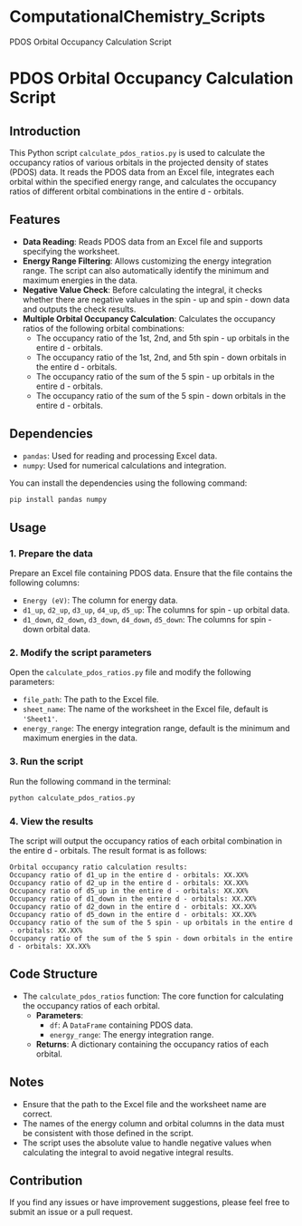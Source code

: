 # ComputationalChemistry_Scripts
 PDOS Orbital Occupancy Calculation Script
#
# PDOS Orbital Occupancy Calculation Script

## Introduction
This Python script `calculate_pdos_ratios.py` is used to calculate the occupancy ratios of various orbitals in the projected density of states (PDOS) data. It reads the PDOS data from an Excel file, integrates each orbital within the specified energy range, and calculates the occupancy ratios of different orbital combinations in the entire d - orbitals.

## Features
- **Data Reading**: Reads PDOS data from an Excel file and supports specifying the worksheet.
- **Energy Range Filtering**: Allows customizing the energy integration range. The script can also automatically identify the minimum and maximum energies in the data.
- **Negative Value Check**: Before calculating the integral, it checks whether there are negative values in the spin - up and spin - down data and outputs the check results.
- **Multiple Orbital Occupancy Calculation**: Calculates the occupancy ratios of the following orbital combinations:
  - The occupancy ratio of the 1st, 2nd, and 5th spin - up orbitals in the entire d - orbitals.
  - The occupancy ratio of the 1st, 2nd, and 5th spin - down orbitals in the entire d - orbitals.
  - The occupancy ratio of the sum of the 5 spin - up orbitals in the entire d - orbitals.
  - The occupancy ratio of the sum of the 5 spin - down orbitals in the entire d - orbitals.

## Dependencies
- `pandas`: Used for reading and processing Excel data.
- `numpy`: Used for numerical calculations and integration.

You can install the dependencies using the following command:
```bash
pip install pandas numpy
```

## Usage
### 1. Prepare the data
Prepare an Excel file containing PDOS data. Ensure that the file contains the following columns:
- `Energy (eV)`: The column for energy data.
- `d1_up`, `d2_up`, `d3_up`, `d4_up`, `d5_up`: The columns for spin - up orbital data.
- `d1_down`, `d2_down`, `d3_down`, `d4_down`, `d5_down`: The columns for spin - down orbital data.

### 2. Modify the script parameters
Open the `calculate_pdos_ratios.py` file and modify the following parameters:
- `file_path`: The path to the Excel file.
- `sheet_name`: The name of the worksheet in the Excel file, default is `'Sheet1'`.
- `energy_range`: The energy integration range, default is the minimum and maximum energies in the data.

### 3. Run the script
Run the following command in the terminal:
```bash
python calculate_pdos_ratios.py
```

### 4. View the results
The script will output the occupancy ratios of each orbital combination in the entire d - orbitals. The result format is as follows:
```plaintext
Orbital occupancy ratio calculation results:
Occupancy ratio of d1_up in the entire d - orbitals: XX.XX%
Occupancy ratio of d2_up in the entire d - orbitals: XX.XX%
Occupancy ratio of d5_up in the entire d - orbitals: XX.XX%
Occupancy ratio of d1_down in the entire d - orbitals: XX.XX%
Occupancy ratio of d2_down in the entire d - orbitals: XX.XX%
Occupancy ratio of d5_down in the entire d - orbitals: XX.XX%
Occupancy ratio of the sum of the 5 spin - up orbitals in the entire d - orbitals: XX.XX%
Occupancy ratio of the sum of the 5 spin - down orbitals in the entire d - orbitals: XX.XX%
```

## Code Structure
- The `calculate_pdos_ratios` function: The core function for calculating the occupancy ratios of each orbital.
  - **Parameters**:
    - `df`: A `DataFrame` containing PDOS data.
    - `energy_range`: The energy integration range.
  - **Returns**: A dictionary containing the occupancy ratios of each orbital.

## Notes
- Ensure that the path to the Excel file and the worksheet name are correct.
- The names of the energy column and orbital columns in the data must be consistent with those defined in the script.
- The script uses the absolute value to handle negative values when calculating the integral to avoid negative integral results.

## Contribution
If you find any issues or have improvement suggestions, please feel free to submit an issue or a pull request.
